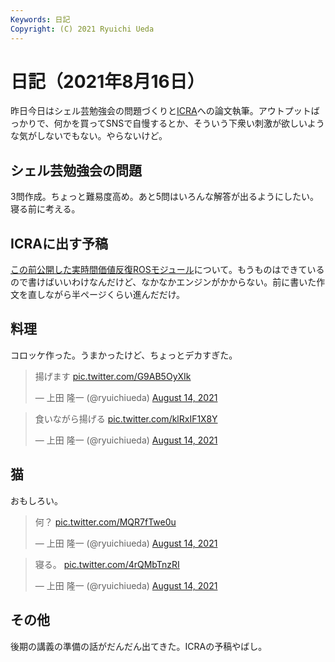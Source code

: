 ```yaml
---
Keywords: 日記
Copyright: (C) 2021 Ryuichi Ueda
---
```


# 日記（2021年8月16日）

昨日今日はシェル芸勉強会の問題づくりと[ICRA](https://www.icra2022.org/)への論文執筆。アウトプットばっかりで、何かを買ってSNSで自慢するとか、そういう下衆い刺激が欲しいような気がしないでもない。やらないけど。

## シェル芸勉強会の問題

3問作成。ちょっと難易度高め。あと5問はいろんな解答が出るようにしたい。寝る前に考える。

## ICRAに出す予稿

[この前公開した実時間価値反復ROSモジュール](https://github.com/ryuichiueda/value_iteration)について。もうものはできているので書けばいいわけなんだけど、なかなかエンジンがかからない。前に書いた作文を直しながら半ページくらい進んだだけ。

## 料理

コロッケ作った。うまかったけど、ちょっとデカすぎた。

<blockquote class="twitter-tweet" data-partner="tweetdeck"><p lang="ja" dir="ltr">揚げます <a href="https://t.co/G9AB5OyXIk">pic.twitter.com/G9AB5OyXIk</a></p>&mdash; 上田 隆一 (@ryuichiueda) <a href="https://twitter.com/ryuichiueda/status/1426472730883330051?ref_src=twsrc%5Etfw">August 14, 2021</a></blockquote>
<script async src="https://platform.twitter.com/widgets.js" charset="utf-8"></script>

<blockquote class="twitter-tweet" data-partner="tweetdeck"><p lang="ja" dir="ltr">食いながら揚げる <a href="https://t.co/klRxIF1X8Y">pic.twitter.com/klRxIF1X8Y</a></p>&mdash; 上田 隆一 (@ryuichiueda) <a href="https://twitter.com/ryuichiueda/status/1426477881933262851?ref_src=twsrc%5Etfw">August 14, 2021</a></blockquote>

## 猫

おもしろい。

<blockquote class="twitter-tweet" data-partner="tweetdeck"><p lang="ja" dir="ltr">何？ <a href="https://t.co/MQR7fTwe0u">pic.twitter.com/MQR7fTwe0u</a></p>&mdash; 上田 隆一 (@ryuichiueda) <a href="https://twitter.com/ryuichiueda/status/1426343188499898369?ref_src=twsrc%5Etfw">August 14, 2021</a></blockquote>

<blockquote class="twitter-tweet" data-partner="tweetdeck"><p lang="ja" dir="ltr">寝る。 <a href="https://t.co/4rQMbTnzRI">pic.twitter.com/4rQMbTnzRI</a></p>&mdash; 上田 隆一 (@ryuichiueda) <a href="https://twitter.com/ryuichiueda/status/1426553012017762305?ref_src=twsrc%5Etfw">August 14, 2021</a></blockquote>


## その他

後期の講義の準備の話がだんだん出てきた。ICRAの予稿やばし。
